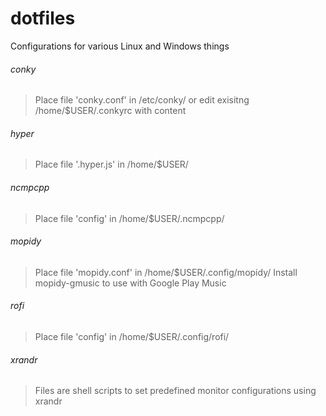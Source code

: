 # dotfiles
Configurations for various Linux and Windows things

###### conky
> Place file 'conky.conf' in /etc/conky/ or edit exisitng /home/$USER/.conkyrc with content

###### hyper
> Place file '.hyper.js' in /home/$USER/

###### ncmpcpp
> Place file 'config' in /home/$USER/.ncmpcpp/

###### mopidy
> Place file 'mopidy.conf' in /home/$USER/.config/mopidy/
> Install mopidy-gmusic to use with Google Play Music

###### rofi
> Place file 'config' in /home/$USER/.config/rofi/

###### xrandr
> Files are shell scripts to set predefined monitor configurations using xrandr
